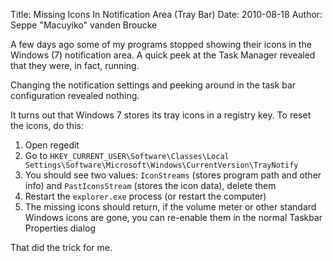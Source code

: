 Title: Missing Icons In Notification Area (Tray Bar)
Date: 2010-08-18
Author: Seppe "Macuyiko" vanden Broucke

A few days ago some of my programs stopped showing their icons in the Windows (7) notification area. A quick peek at the Task Manager revealed that they were, in fact, running.  
Changing the notification settings and peeking around in the task bar configuration revealed nothing.
It turns out that Windows 7 stores its tray icons in a registry key. To reset the icons, do this:
1. Open regedit  2. Go to `HKEY_CURRENT_USER\Software\Classes\Local Settings\Software\Microsoft\Windows\CurrentVersion\TrayNotify`  3. You should see two values: `IconStreams` (stores program path and other info) and `PastIconsStream` (stores the icon data), delete them4. Restart the `explorer.exe` process (or restart the computer)  5. The missing icons should return, if the volume meter or other standard Windows icons are gone, you can re-enable them in the normal Taskbar Properties dialog
That did the trick for me. 
